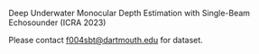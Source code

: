 Deep Underwater Monocular Depth Estimation with Single-Beam Echosounder (ICRA 2023)

Please contact f004sbt@dartmouth.edu for dataset.
